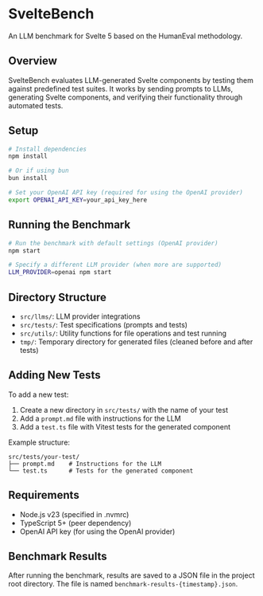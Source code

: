# SvelteBench

An LLM benchmark for Svelte 5 based on the HumanEval methodology.

## Overview

SvelteBench evaluates LLM-generated Svelte components by testing them against predefined test suites. It works by sending prompts to LLMs, generating Svelte components, and verifying their functionality through automated tests.

## Setup

```bash
# Install dependencies
npm install

# Or if using bun
bun install

# Set your OpenAI API key (required for using the OpenAI provider)
export OPENAI_API_KEY=your_api_key_here
```

## Running the Benchmark

```bash
# Run the benchmark with default settings (OpenAI provider)
npm start

# Specify a different LLM provider (when more are supported)
LLM_PROVIDER=openai npm start
```

## Directory Structure

- `src/llms/`: LLM provider integrations
- `src/tests/`: Test specifications (prompts and tests)
- `src/utils/`: Utility functions for file operations and test running
- `tmp/`: Temporary directory for generated files (cleaned before and after tests)

## Adding New Tests

To add a new test:

1. Create a new directory in `src/tests/` with the name of your test
2. Add a `prompt.md` file with instructions for the LLM
3. Add a `test.ts` file with Vitest tests for the generated component

Example structure:

```
src/tests/your-test/
├── prompt.md    # Instructions for the LLM
└── test.ts      # Tests for the generated component
```

## Requirements

- Node.js v23 (specified in .nvmrc)
- TypeScript 5+ (peer dependency)
- OpenAI API key (for using the OpenAI provider)

## Benchmark Results

After running the benchmark, results are saved to a JSON file in the project root directory. The file is named `benchmark-results-{timestamp}.json`.
